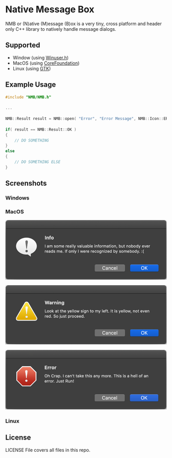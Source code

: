 # Native Message Box
NMB or (N)ative (M)essage (B)ox is a very tiny, cross platform and header only C++ library to natively handle message dialogs.

## Supported
- Window (using [Winuser.h](https://docs.microsoft.com/en-us/windows/win32/api/winuser/))
- MacOS (using [CoreFoundation](https://developer.apple.com/documentation/corefoundation))
- Linux (using [GTK](https://www.gtk.org/docs/installations/linux/))

## Example Usage

```cpp
#include "NMB/NMB.h"

...

NMB::Result result = NMB::open( "Error", "Error Message", NMB::Icon::ERROR );

if( result == NMB::Result::OK )
{
    // DO SOMETHING
}
else
{
    // DO SOMETHING ELSE
}
``` 

## Screenshots
### Windows

### MacOS

![MacInfo](images/mac_info.png)

![MacWarning](images/mac_warning.png)

![MacError](images/mac_error.png)

### Linux 

## License

LICENSE File covers all files in this repo.